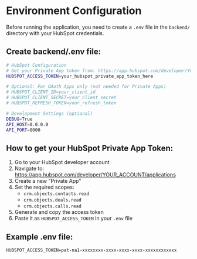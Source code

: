 # Environment Configuration

Before running the application, you need to create a `.env` file in the `backend/` directory with your HubSpot credentials.

## Create backend/.env file:

```bash
# HubSpot Configuration
# Get your Private App token from: https://app.hubspot.com/developer/YOUR_ACCOUNT/applications
HUBSPOT_ACCESS_TOKEN=your_hubspot_private_app_token_here

# Optional: For OAuth Apps only (not needed for Private Apps)
# HUBSPOT_CLIENT_ID=your_client_id
# HUBSPOT_CLIENT_SECRET=your_client_secret  
# HUBSPOT_REFRESH_TOKEN=your_refresh_token

# Development Settings (optional)
DEBUG=True
API_HOST=0.0.0.0
API_PORT=8000
```

## How to get your HubSpot Private App Token:

1. Go to your HubSpot developer account
2. Navigate to: https://app.hubspot.com/developer/YOUR_ACCOUNT/applications
3. Create a new "Private App" 
4. Set the required scopes:
   - `crm.objects.contacts.read`
   - `crm.objects.deals.read`
   - `crm.objects.calls.read`
5. Generate and copy the access token
6. Paste it as `HUBSPOT_ACCESS_TOKEN` in your `.env` file

## Example .env file:
```
HUBSPOT_ACCESS_TOKEN=pat-na1-xxxxxxxx-xxxx-xxxx-xxxx-xxxxxxxxxxxx
``` 